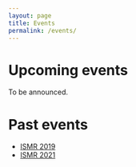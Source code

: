 ```yaml
---
layout: page
title: Events
permalink: /events/
---
```


# Upcoming events

To be announced.

# Past events

- [ISMR 2019](/ismr2019/main.md)
- [ISMR 2021](/ismr2021/main.md)
